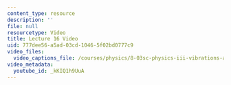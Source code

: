 ```yaml
---
content_type: resource
description: ''
file: null
resourcetype: Video
title: Lecture 16 Video
uid: 777dee56-a5ad-03cd-1046-5f02bd0777c9
video_files:
  video_captions_file: /courses/physics/8-03sc-physics-iii-vibrations-and-waves-fall-2016/part-ii-electromagnetic-waves/lecture-16/lecture-16-video/kKIQ1h9UuA.vtt
video_metadata:
  youtube_id: _kKIQ1h9UuA
---
```

